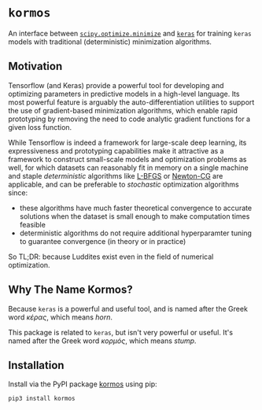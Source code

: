 # `kormos`

An interface between [`scipy.optimize.minimize`](https://docs.scipy.org/doc/scipy/reference/generated/scipy.optimize.minimize.html) and [`keras`](https://keras.io/) for training `keras` models with traditional (deterministic) minimization algorithms.

## Motivation

Tensorflow (and Keras) provide a powerful tool for developing and optimizing parameters in predictive models in a high-level language.
Its most powerful feature is arguably the auto-differentiation utilities to support the use of gradient-based minimization algorithms, which enable rapid prototyping by removing the need to code analytic gradient functions for a given loss function.

While Tensorflow is indeed a framework for large-scale deep learning, its expressiveness and prototyping capabilities make it attractive as a framework to construct small-scale models and optimization problems as well, for which datasets can reasonably fit in memory on a single machine and staple *deterministic* algorithms like [L-BFGS](https://docs.scipy.org/doc/scipy/reference/optimize.minimize-lbfgsb.html#optimize-minimize-lbfgsb) or [Newton-CG](https://docs.scipy.org/doc/scipy/reference/optimize.minimize-newtoncg.html#optimize-minimize-newtoncg) are applicable, and can be preferable to *stochastic* optimization algorithms since: 
  - these algorithms have much faster theoretical convergence to accurate solutions when the dataset is small enough to make computation times feasible
  - deterministic algorithms do not require additional hyperparamter tuning to guarantee convergence (in theory or in practice)

So TL;DR: because Luddites exist even in the field of numerical optimization.

## Why The Name Kormos?

Because `keras` is a powerful and useful tool, and is named after the Greek word *κέρας*, which means *horn*.

This package is related to `keras`, but isn't very powerful or useful. It's named after the Greek word *κορμός*, which means *stump*.

## Installation

Install via the PyPI package [kormos](https://pypi.org/project/kormos/) using pip:

```python
pip3 install kormos
```
